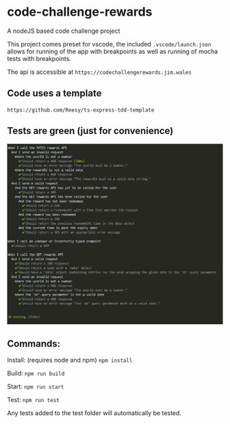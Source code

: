 # code-challenge-rewards
A nodeJS based code challenge project

This project comes preset for vscode, the included ```.vscode/launch.json``` allows for running of the app with breakpoints as well as running of mocha tests with breakpoints. 

The api is accessible at ```https://codechallengerewards.jim.wales```

## Code uses a template 

```
https://github.com/Reesy/ts-express-tdd-template
```


## Tests are green (just for convenience)

![Tests](green_tests.png)

## Commands:

Install: (requires node and npm)
``` npm install ```

Build: 
``` npm run build ```

Start:
``` npm run start ```

Test:
``` npm run test ```

Any tests added to the test folder will automatically be tested. 

